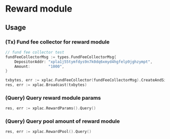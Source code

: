 # Reward module
## Usage
### (Tx) Fund fee collector for reward module
```go
// fund fee collector test
fundFeeCollectorMsg := types.FundFeeCollectorMsg{
    DepositorAddr: "xpla1j55tymfdys9n7k0dq6xmyd4hgfelp9jghzympt",
    Amount:        "1000",
}

txbytes, err := xplac.FundFeeCollector(fundFeeCollectorMsg).CreateAndSignTx()
res, err := xplac.Broadcast(txbytes)
```

### (Query) Query reward module params
```go
res, err := xplac.RewardParams().Query()
```

### (Query) Query pool amount of reward module
```go
res, err := xplac.RewardPool().Query()
```

